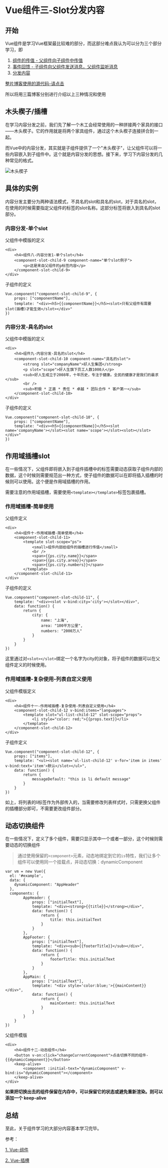 # Vue组件三-Slot分发内容

## 开始

Vue组件是学习Vue框架最比较难的部分，而这部分难点我认为可以分为三个部分学习，即

1. [组件的传值 - 父组件向子组件中传值](https://beyondverage0908.github.io/2018/05/08/blog-2018-05-08/)
2. [事件回馈 - 子组件向父组件发送消息，父组件监听消息](https://beyondverage0908.github.io/2018/05/11/blog-2018-05-11/)
3. [分发内容](https://beyondverage0908.github.io/2018/05/13/blog-2018-05-13/)

[整片博客使用的源代码-请点击](https://gitee.com/mdiep/LearnVue/blob/master/Html/component.html)

所以将用三篇博客分别进行介绍以上三种情况和使用


## 木头楔子/插槽

在学习内容分发之前，我们先了解一个木工会经常使用的一种拼接两个家具的接口——木头楔子。它的作用就是将两个家具组件，通过这个木头楔子连接拼合到一起。

而Vue中的内容分发，其实就是子组件提供了一个"木头楔子"，让父组件可以将一些内容嵌入到子组件中。这个就是内容分发的思想。接下来，学习下内容分发的几种常见的格式。

![木头楔子](https://raw.githubusercontent.com/beyondverage0908/Blog/master/resoure/componet_slot_qizi.jpeg)

## 具体的实例

内容分发主要分为两种语法模式，不具名的slot和具名的slot，对于具名的slot，在使用的时候需要指定父组件的标签的slot名称。这部分标签将嵌入到具名的slot部分。

### 内容分发-单个slot

父组件中模版的定义

	<div>
		<h4>组件八-内容分发1-单个slot</h4>
		<component-slot-child-9 component-name="单个slot例子">
			<p>这是来自父组件的p标签内容</p>
		</component-slot-child-9>
	</div>
	
子组件的定义

	Vue.component("component-slot-child-9", {
		props: ["componentName"],
		template: "<div><h5>{{componentName}}</h5><slot>只有父组件有需要slot(插槽)才能生效</slot></div>"
	})

### 内容分发-具名的slot

父组件中模版的定义

	<div>
		<h4>组件九-内容分发-具名的slot</h4>
		<component-slot-child-10 component-name="具名的slot">
			<strong slot="companyName">好人生集团</strong>
			<p slot="scope">好人生旗下员工人数1000人</p>
			<sub>好人生成立于2008年，十年历史，专注于健康。全民的健康才是我们的最求</sub>
			<br />
			<sub>积极 * 正直 * 责任 * 卓越 * 团队合作 * 客户第一</sub>
		</component-slot-child-10>
	</div>
	
子组件的定义

	Vue.component("component-slot-child-10", {
		props: ["componentName"],
		template: "<div><h5>{{componentName}}</h5><slot name='companyName'></slot><slot name='scope'></slot><slot></slot></div>"
	})
	
## 作用域插槽slot

在一些情况下，父组件即将嵌入到子组件插槽中的标签需要动态获取子组件内部的数据，这个时候则需要规范出一种方式，使子组件的数据可以在即将插入插槽的时候则可以使用。这个便是作用域插槽的作用。

需要注意的作用域插槽，需要使用`<template></template>`标签包裹插槽。

### 作用域插槽-简单使用

父组件定义

	<div>
		<h4>组件十-作用域插槽-简单使用</h4>
		<component-slot-child-11>
			<template slot-scope="ps">
				<small>组件内部给组件的插槽进行传值</small>
				<br />
				<span>{{ps.city.name}}</span>
				<span>{{ps.city.area}}</span>
				<span>{{ps.city.numbers}}</span>
			</template>
		</component-slot-child-11>
	</div>

子组件的定义

	Vue.component("component-slot-child-11", {
		template: "<div><slot v-bind:city='city'></slot></div>",
		data: function() {
			return {
				city: {
					name: "上海",
					area: "100平方公里",
					numbers: "2000万人"
				}
			}
		}
	})

这里通过对`<slot></slot>`绑定一个名字为city的对象，将子组件的数据可以在父组件定义的时候使用。

### 作用域插槽-复杂使用-列表自定义使用

父组件模版定义

	<div>
		<h4>组件十一-作用域插槽-复杂使用-列表自定义使用</h4>
		<component-slot-child-12 v-bind:items="languages">
			<template slot="ul-list-child-12" slot-scope="props">
				<li style="color: red;">{{props.text}}</li>
			</template>
		</component-slot-child-12>
	</div>
	
子组件定义

	Vue.component("component-slot-child-12", {
		props: ["items"],
		template: "<ul><slot name='ul-list-child-12' v-for='item in items' v-bind:text='item'>默认</slot></ul>",
		data: function() {
			return {
				messageDefault: "this is li default message"	
			}
		}
	})

如上，将列表的li标签作为外部传入的，当需要修改列表样式时，只需更换父组件的插槽部分即可，不需要更改组件部分。

## 动态切换组件

在一些情况下，定义了多个组件，需要只显示其中一个或者一部分，这个时候则需要动态的切换组件

> 通过使用保留的`<component>`元素，动态地绑定到它的`is`特性，我们让多个组件可以使用同一个挂载点，并动态切换：dynamicComponent
	
	var vm = new Vue({
	  el: '#example',
	  data: {
		dynamicComponent: "AppHeader"
	  },
	  components: {
			AppHeader: {
				props: ["initialText"],
				template: "<div><strong>{{title}}</strong></div>",
				data: function() {
					return {
						title: this.initialText
					}
				}
			},
			AppFooter: {
				props: ["initialText"],
				template: "<div><sub>{{footerTitle}}</sub></div>",
				data: function() {
					return {
						footerTitle: this.initialText
					}
				}
			},
			AppMain: {
				props: ["initialText"],
				template: "<div style='color:blue;'>{{mainContent}}</div>",
				data: function() {
					return {
						mainContent: this.initialText
					}
				}
			}
		}
	})

父组件模版

	<div>
		<h4>组件十二-动态组件</h4>
		<button v-on:click="changeCurrentComponent">点击切换不同的组件-{{dynamicComponent}}</button>
		<keep-alive>
			<component :initial-text="dynamicComponent" v-bind:is="dynamicComponent"></component>
		</keep-alive>
	</div>
	
**如果把切换出去的组件保留在内存中，可以保留它的状态或避免重新渲染。则可以添加一个 keep-alive**

## 总结

至此，关于组件学习的大部分内容基本学习完毕。


参考：

[1. Vue-组件](https://cn.vuejs.org/v2/guide/components.html)

[2. Vue-插槽](https://cn.vuejs.org/v2/guide/components-slots.html)